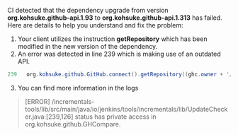 CI detected that the dependency upgrade from version **org.kohsuke.github-api.1.93** to **org.kohsuke.github-api.1.313** has failed. Here are details to help you understand and fix the problem:
1. Your client utilizes the instruction **getRepository** which has been modified in the new version of the dependency.
2. An error was detected in line 239 which is making use of an outdated API.
 ``` java
 239   org.kohsuke.github.GitHub.connect().getRepository((ghc.owner + '/') + ghc.repo);
 ```
3. You can find more information in the logs
 
>[ERROR] /incrementals-tools/lib/src/main/java/io/jenkins/tools/incrementals/lib/UpdateChecker.java:[239,126] status has private access in org.kohsuke.github.GHCompare.
